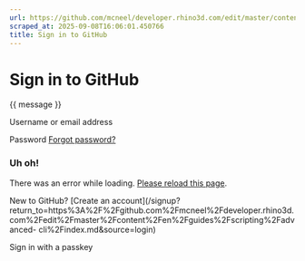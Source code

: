 ```yaml
---
url: https://github.com/mcneel/developer.rhino3d.com/edit/master/content/en/guides/scripting/advanced-cli/index.md
scraped_at: 2025-09-08T16:06:01.450766
title: Sign in to GitHub
---
```


# Sign in to GitHub

{{ message }}

Username or email address

Password  [Forgot password?](/password_reset)

###  Uh oh!

There was an error while loading. [Please reload this page]().

New to GitHub? [Create an
account](/signup?return_to=https%3A%2F%2Fgithub.com%2Fmcneel%2Fdeveloper.rhino3d.com%2Fedit%2Fmaster%2Fcontent%2Fen%2Fguides%2Fscripting%2Fadvanced-
cli%2Findex.md&source=login)

Sign in with a passkey

